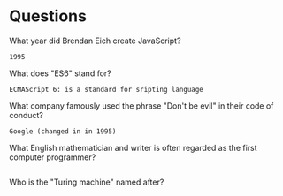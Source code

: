 # Questions

What year did Brendan Eich create JavaScript?

```
1995
```

What does "ES6" stand for?

```
ECMAScript 6: is a standard for sripting language

```

What company famously used the phrase "Don't be evil" in their code of conduct?

```
Google (changed in in 1995)
```

What English mathematician and writer is often regarded as the first computer programmer?

```

```

Who is the "Turing machine" named after?

```

```

